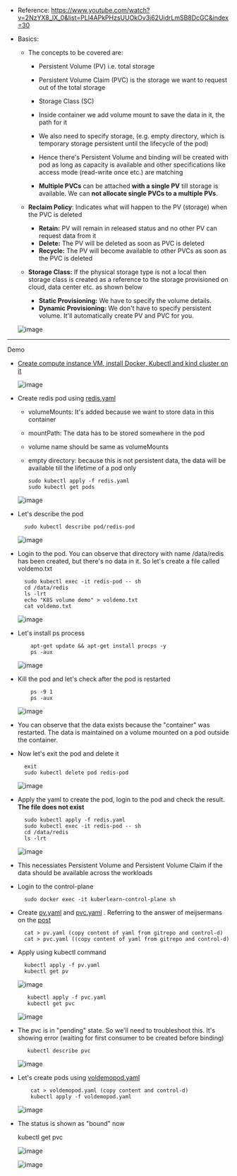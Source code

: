 - Reference: https://www.youtube.com/watch?v=2NzYX8_lX_0&list=PLl4APkPHzsUUOkOv3i62UidrLmSB8DcGC&index=30

- Basics:
  - The concepts to be covered are:
    - Persistent Volume (PV) i.e. total storage

    - Persistent Volume Claim (PVC) is the storage we want to request out of the total storage
   
    - Storage Class (SC) 
   
    - Inside container we add volume mount to save the data in it, the path for it
   
    - We also need to specify storage, (e.g. empty directory, which is temporary storage persistent until the lifecycle of the pod)
   
    - Hence there's Persistent Volume and binding will be created with pod as long as capacity is available and other specifications like access mode (read-write once etc.) are matching

    - **Multiple PVCs** can be attached **with a single PV** till storage is available. We can **not allocate single PVCs to a multiple PVs**. 

   - **Reclaim Policy**: Indicates what will happen to the PV (storage) when the PVC is deleted
      - **Retain:** PV will remain in released status and no other PV can request data from it
      - **Delete:** The PV will be deleted as soon as PVC is deleted
      - **Recycle:** The PV will become available to other PVCs as soon as the PVC is deleted

   - **Storage Class:** If the physical storage type is not a local then storage class is created as a reference to the storage provisioned on cloud, data center etc. as shown below
     - **Static Provisioning:** We have to specify the volume details.
     - **Dynamic Provisioning:** We don't have to specify persistent volume. It'll automatically create PV and PVC for you.
     

    ![image](https://github.com/user-attachments/assets/4611a1e4-995f-481d-8471-65bf2d8df564)


-----------------------------------------------------------
Demo
- [Create compute instance VM, install Docker, Kubectl and kind cluster on it](https://github.com/Ajit1279/GCP_Learning/blob/main/Docker_K8S/K8S/KindClusters.md)

    ![image](https://github.com/user-attachments/assets/b3b934f7-f94a-4fef-b2dc-4b8224668103)

- Create redis pod using [redis.yaml](https://github.com/Ajit1279/GCP_Learning/blob/main/Docker_K8S/K8S/concepts/redis.yaml)
  - volumeMounts: It's added because we want to store data in this container
  - mountPath: The data has to be stored somewhere in the pod
  - volume name should be same as volumeMounts
  - empty directory: because this is not persistent data, the data will be available till the lifetime of a pod only

        sudo kubectl apply -f redis.yaml
        sudo kubectl get pods

   ![image](https://github.com/user-attachments/assets/fa8aec1d-bcd9-4faf-bb07-9cc9e44a2dc9)

- Let's describe the pod

        sudo kubectl describe pod/redis-pod

    ![image](https://github.com/user-attachments/assets/3433165c-eb64-4926-8170-a7541acdeb1c)

  
- Login to the pod. You can observe that directory with name /data/redis has been created, but there's no data in it. So let's create a file called voldemo.txt

        sudo kubectl exec -it redis-pod -- sh
        cd /data/redis
        ls -lrt
        echo "K8S volume demo" > voldemo.txt
        cat voldemo.txt

    ![image](https://github.com/user-attachments/assets/def65fa6-db8c-4d2f-9f56-3aba0dbdacfb)

- Let's install ps process

          apt-get update && apt-get install procps -y
          ps -aux
 
     ![image](https://github.com/user-attachments/assets/e8506432-b78b-477d-98fb-acf9ea9ad855)
   

- Kill the pod and let's check after the pod is restarted

          ps -9 1
          ps -aux

    ![image](https://github.com/user-attachments/assets/f5a02382-d62c-4ebd-b4de-0b330af58052)

- You can observe that the data exists because the "container" was restarted. The data is maintained on a volume mounted on a pod outside the container. 

- Now let's exit the pod and delete it

        exit
        sudo kubectl delete pod redis-pod

    ![image](https://github.com/user-attachments/assets/3027a72b-0a8f-4bac-a62d-454aa54384bf)

- Apply the yaml to create the pod, login to the pod and check the result. **The file does not exist**

        sudo kubectl apply -f redis.yaml
        sudo kubectl exec -it redis-pod -- sh
        cd /data/redis
        ls -lrt

    ![image](https://github.com/user-attachments/assets/890357f4-3a01-408e-bdca-85cfb9a3d97b)

- This necessiates Persistent Volume and Persistent Volume Claim if the data should be available across the workloads

- Login to the control-plane

        sudo docker exec -it kuberlearn-control-plane sh

- Create [pv.yaml](https://github.com/Ajit1279/GCP_Learning/blob/main/Docker_K8S/K8S/concepts/pv.yaml) and [pvc.yaml](https://github.com/Ajit1279/GCP_Learning/blob/main/Docker_K8S/K8S/concepts/pvc.yaml) . Referring to the answer of meijsermans on the [post](https://stackoverflow.com/questions/30853247/how-do-i-edit-a-file-after-i-shell-to-a-docker-container) 

        cat > pv.yaml (copy content of yaml from gitrepo and control-d)
        cat > pvc.yaml ((copy content of yaml from gitrepo and control-d)
        
- Apply using kubectl command

        kubectl apply -f pv.yaml
        kubectl get pv

   ![image](https://github.com/user-attachments/assets/b1b78cea-6e29-4689-98b0-c4e9d66d0153)

         kubectl apply -f pvc.yaml
         kubectl get pvc

   ![image](https://github.com/user-attachments/assets/9702683d-09b9-4d91-a2f0-a7e534d87dfb)

- The pvc is in "pending" state. So we'll need to troubleshoot this. It's showing error (waiting for first consumer to be created before binding)

         kubectl describe pvc

   ![image](https://github.com/user-attachments/assets/0890712f-12bf-45e7-b595-47e3b2587678)

  
- Let's create pods using [voldemopod.yaml](https://github.com/Ajit1279/GCP_Learning/blob/main/Docker_K8S/K8S/concepts/voldemopod.yaml)

          cat > voldemopod.yaml (copy content and control-d)
          kubectl apply -f voldemopod.yaml

   ![image](https://github.com/user-attachments/assets/665f6354-f819-40ae-809e-510d4524104b)

      
- The status is shown as "bound" now

    kubectl get pvc

    ![image](https://github.com/user-attachments/assets/968a4235-8d13-44ff-9f0a-9c131d37f7c3)

    ![image](https://github.com/user-attachments/assets/7ad0c2c7-2f60-4df4-b342-4829182c7850)

